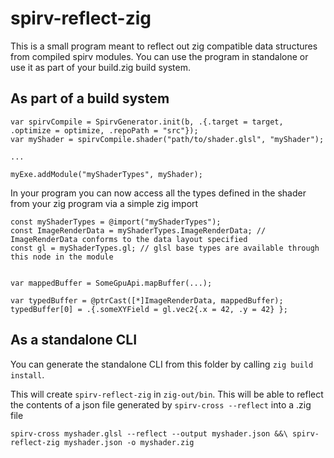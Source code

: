 # spirv-reflect-zig

This is a small program meant to reflect out zig compatible data structures from compiled spirv modules.
You can use the program in standalone or use it as part of your build.zig build system.


## As part of a build system

```zig
var spirvCompile = SpirvGenerator.init(b, .{.target = target, .optimize = optimize, .repoPath = "src"});
var myShader = spirvCompile.shader("path/to/shader.glsl", "myShader");

...

myExe.addModule("myShaderTypes", myShader);
```

In your program you can now access all the types defined in the shader
from your zig program via a simple zig import

```zig
const myShaderTypes = @import("myShaderTypes");
const ImageRenderData = myShaderTypes.ImageRenderData; // ImageRenderData conforms to the data layout specified 
const gl = myShaderTypes.gl; // glsl base types are available through this node in the module
```

```zig

var mappedBuffer = SomeGpuApi.mapBuffer(...);

var typedBuffer = @ptrCast([*]ImageRenderData, mappedBuffer);
typedBuffer[0] = .{.someXYField = gl.vec2{.x = 42, .y = 42} };

```


## As a standalone CLI

You can generate the standalone CLI from this folder by calling `zig build install`.

This will create `spirv-reflect-zig` in `zig-out/bin`. This will be able to reflect the 
contents of a json file generated by `spirv-cross --reflect` into a .zig file

`spirv-cross myshader.glsl --reflect --output myshader.json &&\
    spirv-reflect-zig myshader.json -o myshader.zig`
